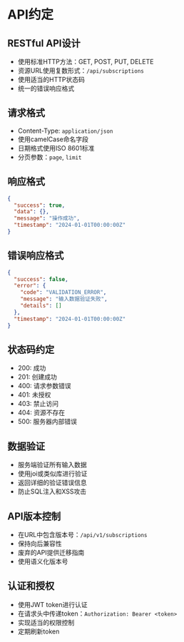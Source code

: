# API约定

## RESTful API设计
- 使用标准HTTP方法：GET, POST, PUT, DELETE
- 资源URL使用复数形式：`/api/subscriptions`
- 使用适当的HTTP状态码
- 统一的错误响应格式

## 请求格式
- Content-Type: `application/json`
- 使用camelCase命名字段
- 日期格式使用ISO 8601标准
- 分页参数：`page`, `limit`

## 响应格式
```json
{
  "success": true,
  "data": {},
  "message": "操作成功",
  "timestamp": "2024-01-01T00:00:00Z"
}
```

## 错误响应格式
```json
{
  "success": false,
  "error": {
    "code": "VALIDATION_ERROR",
    "message": "输入数据验证失败",
    "details": []
  },
  "timestamp": "2024-01-01T00:00:00Z"
}
```

## 状态码约定
- 200: 成功
- 201: 创建成功
- 400: 请求参数错误
- 401: 未授权
- 403: 禁止访问
- 404: 资源不存在
- 500: 服务器内部错误

## 数据验证
- 服务端验证所有输入数据
- 使用joi或类似库进行验证
- 返回详细的验证错误信息
- 防止SQL注入和XSS攻击

## API版本控制
- 在URL中包含版本号：`/api/v1/subscriptions`
- 保持向后兼容性
- 废弃的API提供迁移指南
- 使用语义化版本号

## 认证和授权
- 使用JWT token进行认证
- 在请求头中传递token：`Authorization: Bearer <token>`
- 实现适当的权限控制
- 定期刷新token